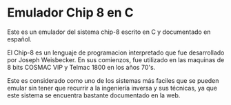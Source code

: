 # Emulador Chip 8 en C
 Este es un emulador del sistema chip-8 escrito en C y documentado en español. 

El Chip-8 es un lenguaje de programacion interpretado que fue desarrollado por Joseph Weisbecker. En sus comienzos, fue utilizado en las maquinas de 8 bits COSMAC VIP y Telmac 1800 en los años 70's.

Este es considerado como uno de los sistemas más faciles que se pueden emular sin tener que recurrir a la ingeniería inversa y sus técnicas, ya que este sistema se encuentra bastante documentado en la web.
